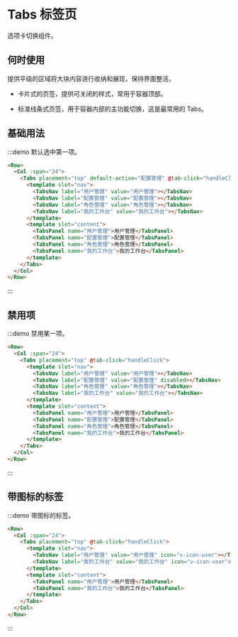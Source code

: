 # Tabs 标签页

选项卡切换组件。

## 何时使用

提供平级的区域将大块内容进行收纳和展现，保持界面整洁。

- 卡片式的页签，提供可关闭的样式，常用于容器顶部。

- 标准线条式页签，用于容器内部的主功能切换，这是最常用的 Tabs。

## 基础用法

:::demo 默认选中第一项。

```html
<Row>
  <Col :span="24">
    <Tabs placement="top" default-active="配置管理" @tab-click="handleClick">
      <template slot="nav">
        <TabsNav label="用户管理" value="用户管理"></TabsNav>
        <TabsNav label="配置管理" value="配置管理"></TabsNav>
        <TabsNav label="角色管理" value="角色管理"></TabsNav>
        <TabsNav label="我的工作台" value="我的工作台"></TabsNav>
      </template>
      <template slot="content">
        <TabsPanel name="用户管理">用户管理</TabsPanel>
        <TabsPanel name="配置管理">配置管理</TabsPanel>
        <TabsPanel name="角色管理">角色管理</TabsPanel>
        <TabsPanel name="我的工作台">我的工作台</TabsPanel>
      </template>
    </Tabs>
  </Col>
</Row>
```
:::

## 禁用项

:::demo 禁用某一项。

```html
<Row>
  <Col :span="24">
    <Tabs placement="top" @tab-click="handleClick">
      <template slot="nav">
        <TabsNav label="用户管理" value="用户管理"></TabsNav>
        <TabsNav label="配置管理" value="配置管理" disabled></TabsNav>
        <TabsNav label="角色管理" value="角色管理"></TabsNav>
        <TabsNav label="我的工作台" value="我的工作台"></TabsNav>
      </template>
      <template slot="content">
        <TabsPanel name="用户管理">用户管理</TabsPanel>
        <TabsPanel name="配置管理">配置管理</TabsPanel>
        <TabsPanel name="角色管理">角色管理</TabsPanel>
        <TabsPanel name="我的工作台">我的工作台</TabsPanel>
      </template>
    </Tabs>
  </Col>
</Row>
```
:::

## 带图标的标签

:::demo 带图标的标签。

```html
<Row>
  <Col :span="24">
    <Tabs placement="top" @tab-click="handleClick">
      <template slot="nav">
        <TabsNav label="用户管理" value="用户管理" icon="v-icon-user"></TabsNav>
        <TabsNav label="我的工作台" value="我的工作台" icon="v-icon-user"></TabsNav>
      </template>
      <template slot="content">
        <TabsPanel name="用户管理">用户管理</TabsPanel>
        <TabsPanel name="我的工作台">我的工作台</TabsPanel>
      </template>
    </Tabs>
  </Col>
</Row>
```
:::

<script>
  import Row from '@/components/row';
  import Col from '@/components/col';
  import Tabs from '@/components/tabs';
  import TabsNav from '@/components/tabs-nav';
  import TabsPanel from '@/components/tabs-panel';

  export default {
    components: {
      Row,
      Col,
      Tabs,
      TabsNav,
      TabsPanel,
    },
    data() {
      return {
        active: '配置管理',
      };
    },
    methods: {
      handleClick(val) {
        this.active = val;
      },
    },
  };
</script>